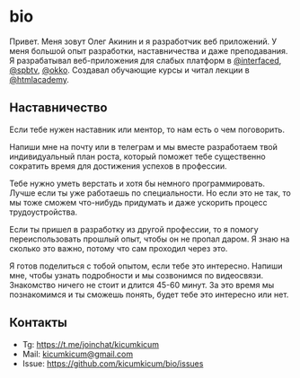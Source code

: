 # bio

Привет. Меня зовут Олег Акинин и я разработчик веб приложений. У меня большой опыт разработки, наставничества и даже преподавания. Я разрабатывал веб-приложения для слабых платформ в [@interfaced](https://interfaced.tv), [@spbtv](https://ru.spbtv.com), [@okko](https://okko.tv). Создавал обучающие курсы и читал лекции в [@htmlacademy](https://htmlacademy.ru).

## Наставничество

Если тебе нужен наставник или ментор, то нам есть о чем поговорить.

Напиши мне на почту или в телеграм и мы вместе разработаем твой индивидуальный план роста, который поможет тебе существенно сократить время для достижения успехов в профессии.

Тебе нужно уметь верстать и хотя бы немного программировать. Лучше если ты уже работаешь по специальности. Но если это не так, то мы тоже сможем что-нибудь придумать и даже ускорить процесс трудоустройства.

Если ты пришел в разработку из другой профессии, то я помогу переиспользовать прошлый опыт, чтобы он не пропал даром. Я знаю на сколько это важно, потому что сам проходил через это.

Я готов поделиться с тобой опытом, если тебе это интересно. Напиши мне, чтобы узнать подробности и мы созвонимся по видеосвязи. Знакомство ничего не стоит и длится 45-60 минут. За это время мы познакомимся и ты сможешь понять, будет тебе это интересно или нет.

## Контакты

- Tg: https://t.me/joinchat/kicumkicum
- Mail: kicumkicum@gmail.com
- Issue: https://github.com/kicumkicum/bio/issues

